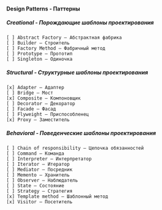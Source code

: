 #### Design Patterns - Паттерны

##### Creational - Порождающие шаблоны проектирования

    [ ] Abstract Factory — Абстрактная фабрика
    [ ] Builder — Строитель
    [ ] Factory Method — Фабричный метод
    [ ] Prototype — Прототип
    [ ] Singleton — Одиночка

##### Structural - Структурные шаблоны проектирования
    [x] Adapter — Адаптер
    [ ] Bridge — Мост
    [x] Composite — Компоновщик
    [ ] Decorator — Декоратор
    [ ] Facade — Фасад
    [ ] Flyweight — Приспособленец
    [x] Proxy — Заместитель

##### Behavioral - Поведенческие шаблоны проектирования
    [ ] Chain of responsibility — Цепочка обязанностей
    [ ] Command — Команда
    [ ] Interpreter — Интерпретатор
    [ ] Iterator — Итератор
    [ ] Mediator — Посредник
    [ ] Memento — Хранитель
    [ ] Observer — Наблюдатель
    [ ] State — Состояние
    [ ] Strategy — Стратегия
    [x] Template method — Шаблонный метод
    [x] Visitor — Посетитель